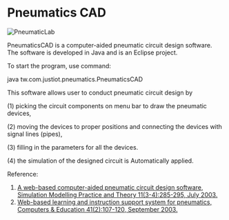 # Pneumatics CAD

![PneumaticLab](PneumaticLab.jpg "Pneumatic Lab")

PneumaticsCAD is a computer-aided pneumatic circuit design software.
The software is developed in Java and is an Eclipse project.

To start the program, use command:

java tw.com.justiot.pneumatics.PneumaticsCAD

This software allows user to conduct pneumatic circuit design by

(1) picking the circuit components on menu bar to draw the pneumatic devices,

(2) moving the devices to proper positions and connecting the devices with signal lines (pipes),

(3) filling in the parameters for all the devices.

(4) the simulation of the designed circuit is Automatically applied.


Reference:
1. [A web-based computer-aided pneumatic circuit design software, Simulation Modelling Practice and Theory 11(3-4):285-295, July 2003.](https://www.researchgate.net/publication/220674318_A_web-based_computer-aided_pneumatic_circuit_design_software)
2. [Web-based learning and instruction support system for pneumatics, Computers & Education 41(2):107-120, September 2003.](https://www.researchgate.net/publication/223780464_Web-based_learning_and_instruction_support_system_for_pneumatics)
